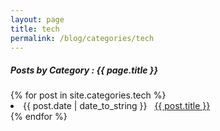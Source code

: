 ```yaml
---
layout: page
title: tech
permalink: /blog/categories/tech
---
```


<h5> Posts by Category : {{ page.title }} </h5>

<div class="card">
{% for post in site.categories.tech %}
 <li class="category-posts"><span>{{ post.date | date_to_string }}</span> &nbsp; <a href="{{ post.url }}">{{ post.title }}</a></li>
{% endfor %}
</div>
